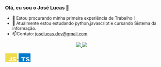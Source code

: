 ### Olá, eu sou o José Lucas 👋


- 🔭 Estou procurando minha primeira experiência de Trabalho !
- 🌱 Atualmente estou estudando python,javascript e cursando Sistema da informação.
- 📫Contato: joselucas.dev@gmail.com


<div align="center">
  <a href="https://github.com/JoseLucasdevv">
  <img height="180em" src="https://github-readme-stats.vercel.app/api?username=JoseLucasdevv&show_icons=true&theme=dark&include_all_commits=true&count_private=true"/>
  <img height="180em" src="https://github-readme-stats.vercel.app/api/top-langs/?username=JoseLucasdevv&layout=compact&langs_count=7&theme=dark"/>
</div>
  
  <div style="display: inline_block"><br>
  <img align="center" alt="Jose-Js" height="30" width="40" src="https://raw.githubusercontent.com/devicons/devicon/master/icons/javascript/javascript-plain.svg">
  <img align="center" alt="Jose-Ts" height="30" width="40" src="https://raw.githubusercontent.com/devicons/devicon/master/icons/typescript/typescript-plain.svg">

</div>

